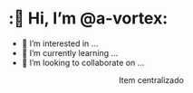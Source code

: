 # :👋 Hi, I’m @a-vortex:
- 👀 I’m interested in ...
- 🌱 I’m currently learning ...
- 💞️ I’m looking to collaborate on ...
<center>Item centralizado</center>

<!---
a-vortex/a-vortex is a ✨ special ✨ repository because its `README.md` (this file) appears on your GitHub profile.
You can click the Preview link to take a look at your changes.
--->
